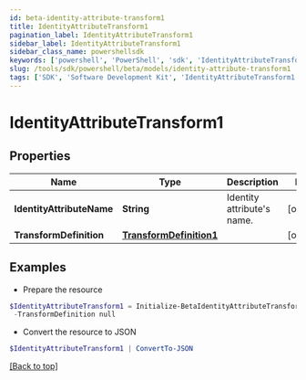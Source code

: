```yaml
---
id: beta-identity-attribute-transform1
title: IdentityAttributeTransform1
pagination_label: IdentityAttributeTransform1
sidebar_label: IdentityAttributeTransform1
sidebar_class_name: powershellsdk
keywords: ['powershell', 'PowerShell', 'sdk', 'IdentityAttributeTransform1', 'BetaIdentityAttributeTransform1'] 
slug: /tools/sdk/powershell/beta/models/identity-attribute-transform1
tags: ['SDK', 'Software Development Kit', 'IdentityAttributeTransform1', 'BetaIdentityAttributeTransform1']
---
```



# IdentityAttributeTransform1

## Properties

Name | Type | Description | Notes
------------ | ------------- | ------------- | -------------
**IdentityAttributeName** | **String** | Identity attribute's name. | [optional] 
**TransformDefinition** | [**TransformDefinition1**](transform-definition1) |  | [optional] 

## Examples

- Prepare the resource
```powershell
$IdentityAttributeTransform1 = Initialize-BetaIdentityAttributeTransform1  -IdentityAttributeName email `
 -TransformDefinition null
```

- Convert the resource to JSON
```powershell
$IdentityAttributeTransform1 | ConvertTo-JSON
```


[[Back to top]](#) 

